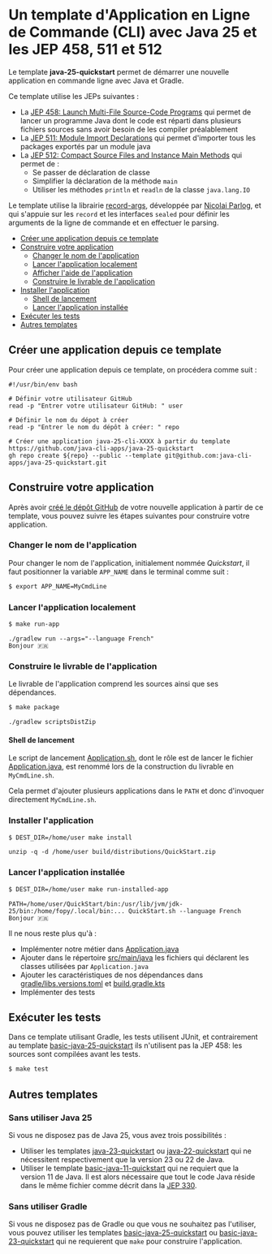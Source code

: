 # Un template d'Application en Ligne de Commande (CLI) avec Java 25 et les JEP 458, 511 et 512

Le template **java-25-quickstart** permet de démarrer une nouvelle application en commande ligne avec Java et Gradle.

Ce template utilise les JEPs suivantes :

* La [JEP 458: Launch Multi-File Source-Code Programs](https://openjdk.org/jeps/458) qui permet de lancer un programme
  Java dont le code est réparti dans plusieurs fichiers sources sans avoir besoin de les compiler préalablement
* La [JEP 511: Module Import Declarations](https://openjdk.org/jeps/511) qui permet d'importer tous les packages
  exportés par un module java
* La [JEP 512: Compact Source Files and Instance Main Methods](https://openjdk.org/jeps/512) qui permet de :
    * Se passer de déclaration de classe
    * Simplifier la déclaration de la méthode `main`
    * Utiliser les méthodes `println` et `readln` de la classe `java.lang.IO`

Le template utilise la librairie [record-args](https://github.com/nipafx/record-args), développée par
[Nicolai Parlog](https://nipafx.dev), et qui s'appuie sur les `record` et les interfaces `sealed` pour définir les
arguments de la ligne de commande et en effectuer le parsing.

* [Créer une application depuis ce template](#créer-une-application-depuis-ce-template)
* [Construire votre application](#construire-votre-application)
    * [Changer le nom de l'application](#changer-le-nom-de-lapplication)
    * [Lancer l'application localement](#lancer-lapplication-localement)
    * [Afficher l'aide de l'application](#afficher-laide-de-lapplication)
    * [Construire le livrable de l'application](#construire-le-livrable-de-lapplication)
* [Installer l'application](#installer-lapplication)
    * [Shell de lancement](#shell-de-lancement)
    * [Lancer l'application installée](#lancer-lapplication-installée)
* [Exécuter les tests](#exécuter-les-tests)
* [Autres templates](#autres-templates)

## Créer une application depuis ce template

Pour créer une application depuis ce template, on procédera comme suit :

```shell
#!/usr/bin/env bash

# Définir votre utilisateur GitHub
read -p "Entrer votre utilisateur GitHub: " user

# Définir le nom du dépot à créer
read -p "Entrer le nom du dépôt à créer: " repo

# Créer une application java-25-cli-XXXX à partir du template https://github.com/java-cli-apps/java-25-quickstart
gh repo create ${repo} --public --template git@github.com:java-cli-apps/java-25-quickstart.git
```

## Construire votre application

Après avoir [créé le dépôt GitHub](https://github.com/new?template_name=java-25-quickstart&template_owner=java-cli-apps)
de votre nouvelle application à partir de ce template, vous pouvez suivre les étapes suivantes pour construire votre application.

### Changer le nom de l'application

Pour changer le nom de l'application, initialement nommée _Quickstart_, il faut positionner la variable `APP_NAME`
dans le terminal comme suit :

```bash
$ export APP_NAME=MyCmdLine
```

### Lancer l'application localement

```bash
$ make run-app
```

```console
./gradlew run --args="--language French"
Bonjour 🇫🇷
```

### Construire le livrable de l'application

Le livrable de l'application comprend les sources ainsi que ses dépendances.

```bash
$ make package
```

```console
./gradlew scriptsDistZip
```

#### Shell de lancement

Le script de lancement [Application.sh](bin/Application.sh), dont le rôle est de lancer le fichier
[Application.java](src/main/java/Application.java), est renommé lors de la construction du livrable en `MyCmdLine.sh`.

Cela permet d'ajouter plusieurs applications dans le `PATH` et donc d'invoquer directement `MyCmdLine.sh`.

### Installer l'application

```bash
$ DEST_DIR=/home/user make install
```

```console
unzip -q -d /home/user build/distributions/QuickStart.zip
```

### Lancer l'application installée

```bash
$ DEST_DIR=/home/user make run-installed-app
```

```console
PATH=/home/user/QuickStart/bin:/usr/lib/jvm/jdk-25/bin:/home/fopy/.local/bin:... QuickStart.sh --language French
Bonjour 🇫🇷
```

Il ne nous reste plus qu'à :

- Implémenter notre métier dans [Application.java](src/main/java/Application.java)
- Ajouter dans le répertoire [src/main/java](src/main/java) les fichiers qui déclarent les classes utilisées par `Application.java`
- Ajouter les caractéristiques de nos dépendances dans [gradle/libs.versions.toml](gradle/libs.versions.toml) et [build.gradle.kts](build.gradle.kts)
- Implémenter des tests


## Exécuter les tests

Dans ce template utilisant Gradle, les tests utilisent JUnit, et contrairement
au template [basic-java-25-quickstart](https://github.com/java-cli-apps/basic-java-25-quickstart)
ils n'utilisent pas la JEP 458: les sources sont compilées avant les tests.

```bash
$ make test
```

## Autres templates

### Sans utiliser Java 25

Si vous ne disposez pas de Java 25, vous avez trois possibilités :

- Utiliser les templates [java-23-quickstart](https://github.com/java-cli-apps/java-23-quickstart) ou
  [java-22-quickstart](https://github.com/java-cli-apps/java-22-quickstart) qui ne nécessitent
  respectivement que la version 23 ou 22 de Java.
- Utiliser le template [basic-java-11-quickstart](https://github.com/java-cli-apps/basic-java-11-quickstart)
  qui ne requiert que la version 11 de Java. Il est alors nécessaire que tout le code Java réside dans le même fichier
  comme décrit dans la [JEP 330](https://openjdk.org/jeps/330).

### Sans utiliser Gradle

Si vous ne disposez pas de Gradle ou que vous ne souhaitez pas l'utiliser, vous
pouvez utiliser les templates [basic-java-25-quickstart](https://github.com/java-cli-apps/basic-java-25-quickstart)
ou [basic-java-23-quickstart](https://github.com/java-cli-apps/basic-java-23-quickstart)
qui ne requierent que `make` pour construire l'application.
